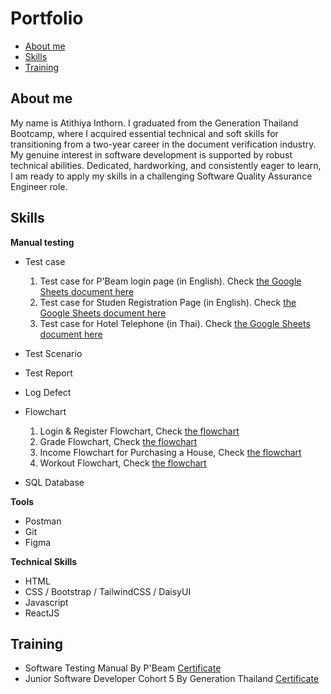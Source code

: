 # Portfolio

- [About me](#about-me)
- [Skills](#skills)
- [Training](#training)

## About me

My name is Atithiya Inthorn. I graduated from the Generation Thailand Bootcamp, where I acquired essential
technical and soft skills for transitioning from a two-year career in the document
verification industry. My genuine interest in software development is supported
by robust technical abilities. Dedicated, hardworking, and consistently eager to
learn, I am ready to apply my skills in a challenging Software Quality Assurance
Engineer role.

## Skills

**Manual testing**

- Test case

  1. Test case for P'Beam login page (in English). Check [the Google Sheets document here](https://docs.google.com/spreadsheets/d/1Exmtcz-MWah1MxQrFPX8lU1-vZJmzWmdLdBud1cDYcs/edit#gid=0)
  2. Test case for Studen Registration Page (in English). Check [the Google Sheets document here](https://docs.google.com/spreadsheets/d/1k4F98jPn8zjbICog5iZ6jmYXvqGFk3lyB7n14XVKOZ0/edit#gid=0)
  3. Test case for Hotel Telephone (in Thai). Check [the Google Sheets document here](https://docs.google.com/spreadsheets/d/1LGTuMxuu9qkscrHzpxp3N345q7-KMg7tyHYKI0bU2vw/edit#gid=738757611)

- Test Scenario

- Test Report

- Log Defect

- Flowchart
  1. Login & Register Flowchart, Check [the flowchart](https://drive.google.com/file/d/1BLYPM4F7-q9cts9ol_KU3MnfJKYXpsI7/view)
  2. Grade Flowchart, Check [the flowchart](https://drive.google.com/file/d/1vkL17_bcC8q1lBHp-PGaRHJqRbPB9F6u/view)
  3. Income Flowchart for Purchasing a House, Check [the flowchart](https://drive.google.com/file/d/1dp_AghBMhTLyi6me-hRoxNMEw3u0y-vI/view)
  4. Workout Flowchart, Check [the flowchart](https://drive.google.com/file/d/1wR1UowROeZW-li7Q6rRO0E3Z52puyPl0/view)

* SQL Database

**Tools**

- Postman
- Git
- Figma

**Technical Skills**

- HTML
- CSS / Bootstrap / TailwindCSS / DaisyUI
- Javascript
- ReactJS

## Training

- Software Testing Manual By P'Beam
  [Certificate](/file/testingCertificate.pdf)
- Junior Software Developer Cohort 5 By Generation Thailand
  [Certificate](/file/JSDCertificate.pdf)
